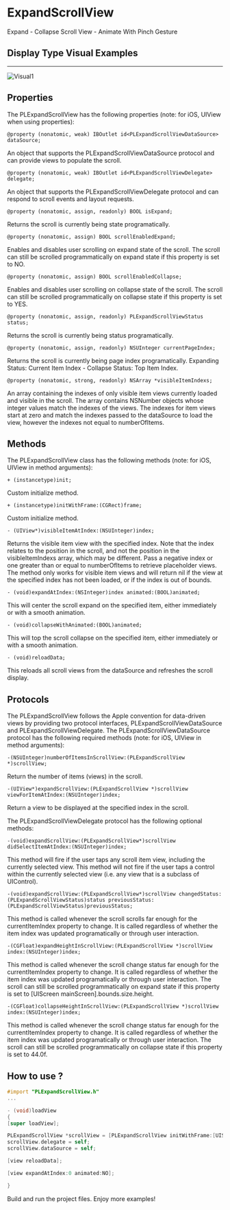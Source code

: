 # ExpandScrollView
Expand - Collapse Scroll View - Animate With Pinch Gesture 


## Display Type Visual Examples 

----
![Visual1](http://g.recordit.co/YIPEARCPeZ.gif)


Properties
--------------

The PLExpandScrollView has the following properties (note: for iOS, UIView when using properties):

    @property (nonatomic, weak) IBOutlet id<PLExpandScrollViewDataSource> dataSource;

An object that supports the PLExpandScrollViewDataSource protocol and can provide views to populate the scroll.

    @property (nonatomic, weak) IBOutlet id<PLExpandScrollViewDelegate> delegate;

An object that supports the PLExpandScrollViewDelegate protocol and can respond to scroll events and layout requests.

    @property (nonatomic, assign, readonly) BOOL isExpand;

Returns the scroll is currently being state programatically.

    @property (nonatomic, assign) BOOL scrollEnabledExpand;

Enables and disables user scrolling on expand state of the scroll. The scroll can still be scrolled programmatically on expand state if this property is set to NO.

    @property (nonatomic, assign) BOOL scrollEnabledCollapse;

Enables and disables user scrolling on collapse state of the scroll. The scroll can still be scrolled programmatically on collapse state if this property is set to YES.

    @property (nonatomic, assign, readonly) PLExpandScrollViewStatus status;

Returns the scroll is currently being status programatically.

    @property (nonatomic, assign, readonly) NSUInteger currentPageIndex;

Returns the scroll is currently being page index programatically. Expanding Status: Current Item Index - Collapse Status: Top Item Index.

    @property (nonatomic, strong, readonly) NSArray *visibleItemIndexs;

An array containing the indexes of only visible item views currently loaded and visible in the scroll. The array contains NSNumber objects whose integer values match the indexes of the views. The indexes for item views start at zero and match the indexes passed to the dataSource to load the view, however the indexes not equal to numberOfItems.


Methods
--------------

The PLExpandScrollView class has the following methods (note: for iOS, UIView in method arguments):

    + (instancetype)init;

Custom initialize method.

    + (instancetype)initWithFrame:(CGRect)frame;

Custom initialize method.

    - (UIView*)visibleItemAtIndex:(NSUInteger)index;

Returns the visible item view with the specified index. Note that the index relates to the position in the scroll, and not the position in the visibleItemIndexs array, which may be different. Pass a negative index or one greater than or equal to numberOfItems to retrieve placeholder views. The method only works for visible item views and will return nil if the view at the specified index has not been loaded, or if the index is out of bounds.

    - (void)expandAtIndex:(NSInteger)index animated:(BOOL)animated;

This will center the scroll expand on the specified item, either immediately or with a smooth animation.

    - (void)collapseWithAnimated:(BOOL)animated;

This will top the scroll collapse on the specified item, either immediately or with a smooth animation.

    - (void)reloadData;

This reloads all scroll views from the dataSource and refreshes the scroll display.


Protocols
--------------

The PLExpandScrollView follows the Apple convention for data-driven views by providing two protocol interfaces, PLExpandScrollViewDataSource and PLExpandScrollViewDelegate. The PLExpandScrollViewDataSource protocol has the following required methods (note: for iOS, UIView in method arguments):

    -(NSUInteger)numberOfItemsInScrollView:(PLExpandScrollView *)scrollView;

Return the number of items (views) in the scroll.

    -(UIView*)expandScrollView:(PLExpandScrollView *)scrollView viewForItemAtIndex:(NSUInteger)index;

Return a view to be displayed at the specified index in the scroll.

The PLExpandScrollViewDelegate protocol has the following optional methods:

    -(void)expandScrollView:(PLExpandScrollView*)scrollView didSelectItemAtIndex:(NSUInteger)index;

This method will fire if the user taps any scroll item view, including the currently selected view. This method will not fire if the user taps a control within the currently selected view (i.e. any view that is a subclass of UIControl).

    -(void)expandScrollView:(PLExpandScrollView*)scrollView changedStatus:(PLExpandScrollViewStatus)status previousStatus:(PLExpandScrollViewStatus)previousStatus;

This method is called whenever the scroll scrolls far enough for the currentItemIndex property to change. It is called regardless of whether the item index was updated programatically or through user interaction.

    -(CGFloat)expandHeightInScrollView:(PLExpandScrollView *)scrollView index:(NSUInteger)index;

This method is called whenever the scroll change status far enough for the currentItemIndex property to change. It is called regardless of whether the item index was updated programatically or through user interaction. The scroll can still be scrolled programmatically on expand state if this property is set to [UIScreen mainScreen].bounds.size.height.

    -(CGFloat)collapseHeightInScrollView:(PLExpandScrollView *)scrollView index:(NSUInteger)index;

This method is called whenever the scroll change status far enough for the currentItemIndex property to change. It is called regardless of whether the item index was updated programatically or through user interaction. The scroll can still be scrolled programmatically on collapse state if this property is set to 44.0f.


How to use ?
----------

```Objective-C
#import "PLExpandScrollView.h"
...

- (void)loadView
{
[super loadView];

PLExpandScrollView *scrollView = [PLExpandScrollView initWithFrame:[UIScreen mainScreen].bounds];
scrollView.delegate = self;
scrollView.dataSource = self;

[view reloadData];

[view expandAtIndex:0 animated:NO];

}
```

Build and run the project files. Enjoy more examples!